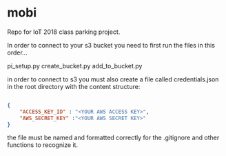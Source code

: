# mobi
Repo for IoT 2018 class parking project.


In order to connect to your s3 bucket you need to first run the files in this order...

pi_setup.py
create_bucket.py
add_to_bucket.py

in order to connect to s3 you must also create a file called credentials.json in the root directory with the content structure:
```json

{
    "ACCESS_KEY_ID" : "<YOUR AWS ACCESS KEY>",
    "AWS_SECRET_KEY" :"<YOUR AWS SECRET KEY>"
}

```
the file must be named and formatted correctly for the .gitignore and other functions to recognize it.